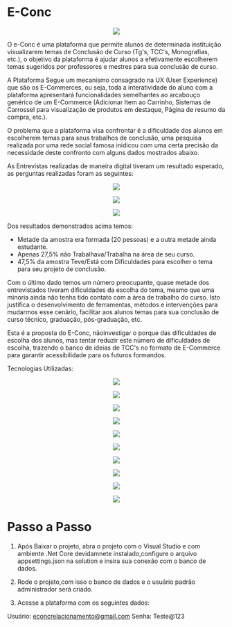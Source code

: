 # E-Conc 

<p align="center">
  <img src="http://i67.tinypic.com/30wxjr7.jpg"/>
</p>

O e-Conc é uma plataforma que permite alunos de determinada instituição visualizarem temas de Conclusão de Curso (Tg's, TCC's, Monografias, etc.), o objetivo da plataforma é ajudar alunos a efetivamente escolherem temas sugeridos por professores e mestres para sua conclusão de curso.

A Plataforma Segue um mecanismo consagrado na UX (User Experience) que são os E-Commerces, ou seja, toda a interatividade do aluno com a plataforma apresentará funcionalidades semelhantes ao arcabouço genérico de um E-Commerce (Adicionar Item ao Carrinho, Sistemas de Carrossel para visualização de produtos em destaque, Página de resumo da compra, etc.).

O problema que a plataforma visa confrontar é a dificuldade dos alunos em escolherem temas para seus trabalhos de conclusão, uma pesquisa realizada por uma rede social famosa inidicou com uma certa precisão da necessidade deste confronto com alguns dados mostrados abaixo.

As Entrevistas realizadas de maneira digital tiveram um resultado esperado, as perguntas realizadas foram as seguintes:

<p align="center">
  <img src="http://i63.tinypic.com/14udcw2.jpg"/>
</p>

<p align="center">
  <img src="http://i66.tinypic.com/esqhxc.jpg"/>
</p>

<p align="center">
  <img src="http://i65.tinypic.com/2mhzmfl.jpg"/>
</p>

Dos resultados demonstrados acima temos:

- Metade da amostra era formada (20 pessoas) e a outra metade ainda estudante.
- Apenas 27,5% não Trabalhava/Trabalha na área de seu curso.
- 47,5% da amostra Teve/Está com Dificuldades para escolher o tema para seu projeto de conclusão.

Com o último dado temos um número preocupante, quase metade dos entrevistados tiveram dificuldades da escolha do tema, mesmo que uma minoria ainda não tenha tido contato com a área de trabalho do curso. Isto justifica o desenvolvimento de ferramentas, métodos e intervenções para mudarmos esse cenário, facilitar aos alunos temas para sua conclusão de curso técnico, graduação, pós-graduação, etc.

Esta é a proposta do E-Conc, nãoinvestigar o porque das dificuldades de escolha dos alunos, mas tentar reduzir este número de dificuldades de escolha, trazendo o banco de ideias de TCC's no formato de E-Commerce para garantir acessibilidade para os futuros formandos.

Tecnologias Utilizadas:

<p align="center">
  <img src="https://pgroene.files.wordpress.com/2018/02/asp-net-core-logo-1.png"/>
</p>

<p align="center">
  <img src="https://cdn-images-1.medium.com/max/1600/1*19hDux91qpoShfe7tXE5xg.png"/>
</p>

<p align="center">
  <img src="https://www.softprodigy.com/wp-content/uploads/2016/05/bootstrap-responsive-front-end-framework.jpg"/>
</p>

<p align="center">
  <img src="http://www.luiztools.com.br/wp-content/uploads/2013/05/SQL-Server-Logo-768x194.png"/>
</p>

<p align="center">
  <img src="https://cdn-images-1.medium.com/max/1600/1*NyA3FguFskYZu1lrdMHGDw.png"/>
</p>

<p align="center">
  <img src="https://marceloprogramador.files.wordpress.com/2016/10/commitando-sobre-git.jpg?w=900&h=300&crop=1"/>
</p>

<p align="center">
  <img src="http://cdn.sejalivre.org/uploads/2015/05/sql.png"/>
</p>

<p align="center">
  <img src="http://s2.glbimg.com/4ya6FIrXzaY_qnOdyj4XJFJx58w=/0x0:1191x670/695x391/s.glbimg.com/po/tt2/f/original/2014/07/15/photoshop-cs6-logo.png"/>
</p>

<p align="center">
  <img src="https://www.codercv.com/files/c4ca4238a0b923820dcc509a6f75849b_1.jpg"/>
</p>

<p align="center">
  <img src="https://http2.mlstatic.com/visual-studio-2017-enterprise-serial-original-oficial-D_NQ_NP_728140-MLB26381529662_112017-O.webp"/>
</p>

<h1>Passo a Passo</h1>

1. Após Baixar o projeto, abra o projeto com o Visual Studio e com ambiente .Net Core devidamnete instalado,configure o arquivo appsettings.json na solution e insira sua conexão com o banco de dados.

2. Rode o projeto,com isso o banco de dados e o usuário padrão administrador será criado.

3. Acesse a plataforma com os seguintes dados:

Usuário: econcrelacionamento@gmail.com
Senha: Teste@123
